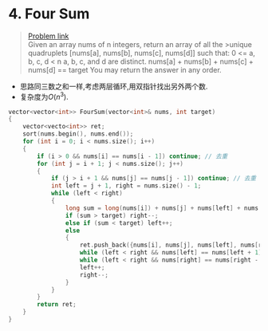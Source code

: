 # 4. Four Sum
> [Problem link][1]  
>Given an array nums of n integers, return an array of all the >unique quadruplets [nums[a], nums[b], nums[c], nums[d]] such that:
>0 <= a, b, c, d < n
>a, b, c, and d are distinct.
>nums[a] + nums[b] + nums[c] + nums[d] == target
>You may return the answer in any order.

- 思路同三数之和一样,考虑两层循环,用双指针找出另外两个数.
- 复杂度为$O(n^3)$.

```C++
vector<vector<int>> FourSum(vector<int>& nums, int target)
{
    vector<vecto<int>> ret;
    sort(nums.begin(), nums.end());
    for (int i = 0; i < nums.size(); i++)
    {
        if (i > 0 && nums[i] == nums[i - 1]) continue; // 去重
        for (int j = i + 1; j < nums.size(); j++)
        {
            if (j > i + 1 && nums[j] == nums[j - 1]) continue; // 去重
            int left = j + 1, right = nums.size() - 1;
            while (left < right)
            {
                long sum = long(nums[i]) + nums[j] + nums[left] + nums[right]; // 避免溢出
                if (sum > target) right--;
                else if (sum < target) left++;
                else
                {
                    ret.push_back({nums[i], nums[j], nums[left], nums[right]});
                    while (left < right && nums[left] == nums[left + 1]) left++; // 去重
                    while (left < right && nums[right] == nums[right - 1]) right--;
                    left++;
                    right--;
                }
            }
        }
        return ret;
    }
}
```

[1]: https://leetcode.com/problems/4sum/